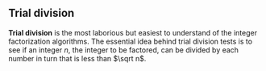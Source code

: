 ## Trial division

**Trial division** is the most laborious but easiest to understand of the integer factorization algorithms.
The essential idea behind trial division tests is to see if an integer $n$, the integer to be factored,
can be divided by each number in turn that is less than $\sqrt n$.
